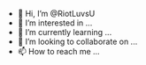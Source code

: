 - 👋 Hi, I’m @RiotLuvsU
- 👀 I’m interested in ...
- 🌱 I’m currently learning ...
- 💞️ I’m looking to collaborate on ...
- 📫 How to reach me ...

<!---
RiotLuvsU/RiotLuvsU is a ✨ special ✨ repository because its `README.md` (this file) appears on your GitHub profile.
You can click the Preview link to take a look at your changes.
--->

